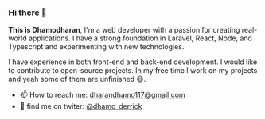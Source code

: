 ### Hi there 👋

**This is Dhamodharan**, I'm a web developer with a passion for creating real-world applications. I have a strong foundation in Laravel, React, Node, and Typescript and experimenting with new technologies.

I have experience in both front-end and back-end development. I would like to contribute to open-source projects. In my free time I work on my projects and yeah some of them are unfinished 😄.

- 📫 How to reach me: dharandhamo117@gmail.com
- :speech_balloon: find me on twiter: [@dhamo_derrick](https://twitter.com/dhamo_derrick)

